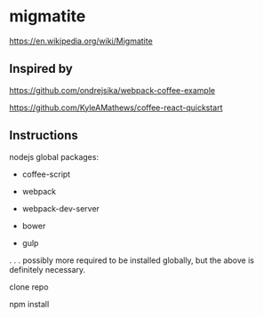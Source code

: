 # migmatite
https://en.wikipedia.org/wiki/Migmatite


## Inspired by

https://github.com/ondrejsika/webpack-coffee-example

https://github.com/KyleAMathews/coffee-react-quickstart



## Instructions

nodejs global packages:

- coffee-script

- webpack

- webpack-dev-server

- bower

- gulp

. . . possibly more required to be installed globally, but the
above is definitely necessary.


clone repo

npm install

